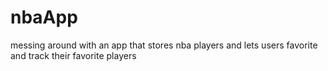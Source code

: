 # nbaApp
messing around with an app that stores nba players and lets users favorite and track their favorite players
